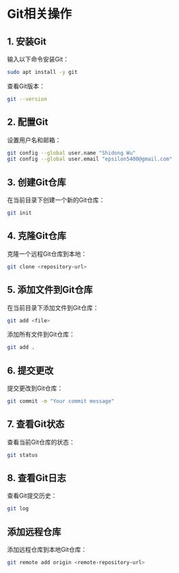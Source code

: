 # Git相关操作

## 1. 安装Git
输入以下命令安装Git：
```bash
sudo apt install -y git
```
查看Git版本：
```bash
git --version
```

## 2. 配置Git
设置用户名和邮箱：
```bash
git config --global user.name "Shidong Wu"
git config --global user.email "epsilon5400@gmail.com"
```

## 3. 创建Git仓库
在当前目录下创建一个新的Git仓库：
```bash
git init
```
## 4. 克隆Git仓库
克隆一个远程Git仓库到本地：
```bash
git clone <repository-url>
```

## 5. 添加文件到Git仓库
在当前目录下添加文件到Git仓库：
```bash
git add <file>
```
添加所有文件到Git仓库：
```bash
git add .
```
## 6. 提交更改
提交更改到Git仓库：
```bash
git commit -m "Your commit message"
```
## 7. 查看Git状态
查看当前Git仓库的状态：
```bash
git status
```
## 8. 查看Git日志
查看Git提交历史：
```bash
git log
```

## 添加远程仓库
添加远程仓库到本地Git仓库：
```bash
git remote add origin <remote-repository-url>
```
